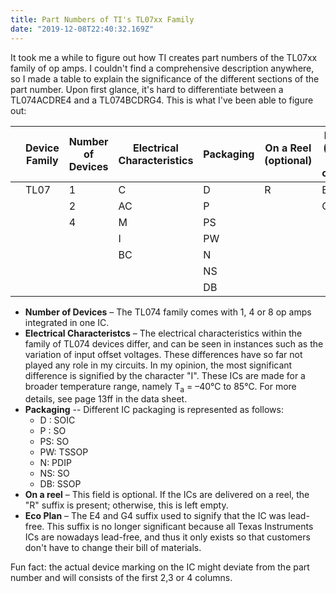 ```yaml
---
title: Part Numbers of TI's TL07xx Family 
date: "2019-12-08T22:40:32.169Z"
---
```



It took me a while to figure out how TI creates part numbers of the TL07xx family of op amps.  I couldn't find a comprehensive description anywhere, so I made a table to explain the significance of the different sections of the part number. Upon first glance, it's hard to differentiate between a TL074ACDRE4 and a TL074BCDRG4. This is what I've been able to figure out: 

<table>
    <thead>
        <tr>
            <th></th>
            <th>Device Family</th>
            <th>Number of Devices</th>
            <th>Electrical Characteristics</th>
		     <th>Packaging</th>
	         <th>On a Reel (optional)</th>
	        <th>Eco Plan (optional and obsolete)</th>
        </tr>
    </thead>
    <tbody>
        <tr>
            <td></td>
            <td   valign="top" rowspan=7>TL07</td>
            <td >1</td>
            <td>C</td>
            <td>D</td>
            <td  valign="top" rowspan=7>R</td>      
		     <td>E4</td>
        </tr>
        <tr>
        <td></td>
			<td >2</td>        
            <td>AC</td>
		     <td>P</td>
	         <td valign="top" rowspan=6>G4</td>           
        </tr>
        <tr>
            <td></td>
            <td  valign="top" rowspan=5>4</td>
            <td>M</td>
            <td>PS</td>        
        </tr>
        <tr>
            <td></td>
            <td>I</td>
            <td>PW</td>   
        </tr>
         <tr>
            <td></td>
            <td  valign="top" rowspan=3>BC</td>
            <td>N</td>   
        </tr>
        <tr>
            <td></td>
            <td>NS</td>   
        </tr>
     <tr>
            <td></td>
            <td>DB</td>   
        </tr>    
    </tbody>
</table>

 - **Number of Devices** – The TL074 family comes with 1, 4 or 8 op amps integrated in one IC. 
 - **Electrical Characteristcs** – The electrical characteristics within the family of TL074 devices differ, and can be seen in instances such as the variation of input offset voltages. These differences have so far not played any role in my circuits. In my opinion, the most significant difference is signified by the character "I". These ICs are made for a broader temperature range, namely T<sub>a</sub> = –40°C to 85°C. For more details, see page 13ff in the data sheet. 
 - **Packaging** -- Different IC packaging is represented as follows:
	 - D :  SOIC
	 - P : SO
	 - PS: SO 
	 - PW: TSSOP
	 - N: PDIP
	 - NS: SO
	 - DB: SSOP
- **On a reel** – This field is optional. If the ICs are delivered on a reel, the "R" suffix is present; otherwise, this is left empty. 
- **Eco Plan** – The E4 and G4 suffix used to signify that the IC was lead-free. This suffix is no longer significant because all Texas Instruments ICs are nowadays lead-free, and thus it only exists so that customers don't have to change their bill of materials. 

Fun fact: the actual device marking on the IC might deviate from the part number and will consists of the first 2,3 or 4 columns. 

 

